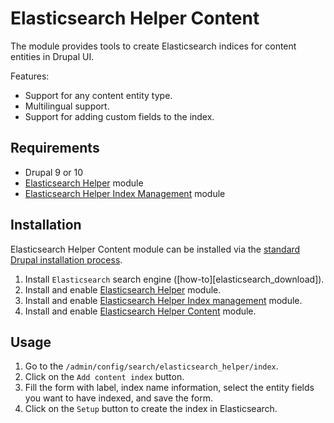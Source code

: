 
# Elasticsearch Helper Content

The module provides tools to create Elasticsearch indices for content entities
in Drupal UI.

Features:
* Support for any content entity type.
* Multilingual support.
* Support for adding custom fields to the index.

## Requirements

* Drupal 9 or 10
* [Elasticsearch Helper][elasticsearch_helper] module
* [Elasticsearch Helper Index Management][elasticsearch_helper_index_management] module

## Installation

Elasticsearch Helper Content module can be installed via the
[standard Drupal installation process](https://www.drupal.org/docs/extending-drupal/installing-drupal-modules).

1. Install `Elasticsearch` search engine ([how-to][elasticsearch_download]).
2. Install and enable [Elasticsearch Helper][elasticsearch_helper] module.
3. Install and enable [Elasticsearch Helper Index management][elasticsearch_helper_index_management]
   module.
4. Install and enable [Elasticsearch Helper Content][elasticsearch_helper_content]
   module.

## Usage

1. Go to the `/admin/config/search/elasticsearch_helper/index`.
2. Click on the `Add content index` button.
2. Fill the form with label, index name information, select the entity
   fields you want to have indexed, and save the form.
3. Click on the `Setup` button to create the index in Elasticsearch.

[elasticsearch_helper]: https://www.drupal.org/project/elasticsearch_helper
[elasticsearch_helper_index_management]: https://www.drupal.org/project/elasticsearch_helper_index_management
[elasticsearch_helper_content]: https://www.drupal.org/project/elasticsearch_helper_content
